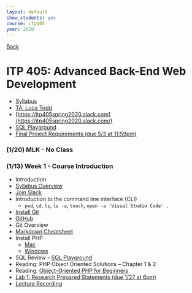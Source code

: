 ```yaml
---
layout: default
show_students: yes
course: itp405
year: 2020
---
```


[Back](/teaching)

# ITP 405: Advanced Back-End Web Development

* [Syllabus](https://web-app.usc.edu/soc/syllabus/20201/32074.pdf)
* [TA: Luca Todd](mailto:ftodd@usc.edu)
* [https://itp405spring2020.slack.com](https://itp405spring2020.slack.com/)
* [SQL Playground](https://try-sql.herokuapp.com/)
* [Final Project Requirements (due 5/3 at 11:59pm)](/teaching/2020/itp405-final-project)

<!-- - https://www.youtube.com/watch?v=LbwUETu7Rgc -->

### (1/20) MLK - No Class

### (1/13) Week 1 - Course Introduction

* Introduction
* [Syllabus Overview](https://web-app.usc.edu/soc/syllabus/20201/32074.pdf)
* [Join Slack](https://join.slack.com/t/itp405spring2020/shared_invite/enQtODc1ODA1MTA1NzAyLTUyNjE0MDA5YWNmODRmMjc2NWQ5ZDBlODU1YmQyMDNkZjJlNTc4YWI0OTYxM2EwZTBhNjkyNWQ1ZjM1YTI0ZjE)
* Introduction to the command line interface (CLI)
  * `pwd`, `cd`, `ls`, `ls -a`, `touch`, `open -a 'Visual Studio Code' .`
* [Install Git](https://git-scm.com/downloads)
* [GitHub](https://github.com/)
* Git Overview
* [Markdown Cheatsheet](https://github.com/adam-p/markdown-here/wiki/Markdown-Cheatsheet)
* Install PHP
  * [Mac](https://php-osx.liip.ch/)
  * [Windows](/tutorials/installing-php-on-windows)
* SQL Review - [SQL Playground](https://try-sql.herokuapp.com/)
* Reading: PHP Object Oriented Solutions – Chapter 1 & 2
* Reading: [Object-Oriented PHP for Beginners](https://code.tutsplus.com/tutorials/object-oriented-php-for-beginners--net-12762)
* [Lab 1: Research Prepared Statements (due 1/27 at 6pm)](/teaching/2020/labs/research-prepared-statements)
* [Lecture Recording](http://www.youtube.com/watch?v=PxRM0xjko1c)
